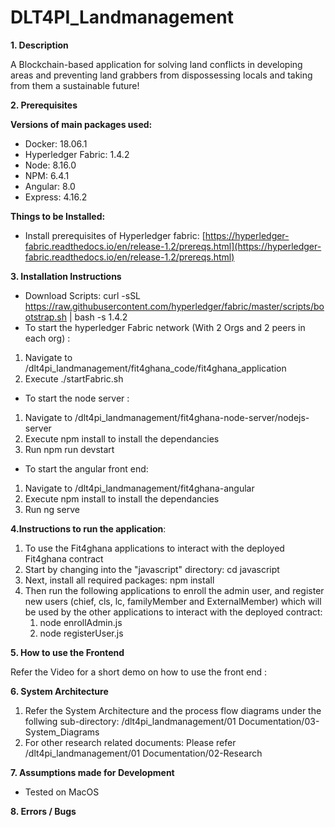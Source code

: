 # DLT4PI_Landmanagement

**1. Description**

A Blockchain-based application for solving land conflicts in developing areas and preventing land grabbers from dispossessing locals and taking from them a sustainable future!

**2. Prerequisites**

**Versions of main packages used:**

* Docker: 18.06.1
* Hyperledger Fabric: 1.4.2
* Node: 8.16.0
* NPM: 6.4.1
* Angular: 8.0
* Express: 4.16.2

**Things to be Installed:**

* Install prerequisites of Hyperledger fabric:
    [https://hyperledger-fabric.readthedocs.io/en/release-1.2/prereqs.html](https://hyperledger-fabric.readthedocs.io/en/release-1.2/prereqs.html)


**3. Installation Instructions**

* Download Scripts:
    curl -sSL https://raw.githubusercontent.com/hyperledger/fabric/master/scripts/bootstrap.sh | bash -s 1.4.2
* To start the hyperledger Fabric network (With 2 Orgs and 2 peers in each org) : 
1. Navigate to /dlt4pi_landmanagement/fit4ghana_code/fit4ghana_application
2. Execute ./startFabric.sh
* To start the node server :
1. Navigate to /dlt4pi_landmanagement/fit4ghana-node-server/nodejs-server
2. Execute npm install to install the dependancies
3. Run npm run devstart
* To start the angular front end:
1. Navigate to /dlt4pi_landmanagement/fit4ghana-angular
2. Execute npm install to install the dependancies
3. Run ng serve

**4.Instructions to run the application**:

1. To use the Fit4ghana applications to interact with the deployed Fit4ghana contract
2. Start by changing into the "javascript" directory:
    cd javascript
3. Next, install all required packages:
    npm install
4. Then run the following applications to enroll the admin user, and register new   users (chief, cls, lc, familyMember and ExternalMember)
  which will be used by the other applications to interact with the deployed
  contract:
    1. node enrollAdmin.js
    2. node registerUser.js

**5. How to use the Frontend**

Refer the Video for a short demo on how to use the front end : 

**6. System Architecture**

1. Refer the System Architecture and the process flow diagrams under the follwing sub-directory:
/dlt4pi_landmanagement/01 Documentation/03-System_Diagrams
2. For other research related documents: Please refer /dlt4pi_landmanagement/01 Documentation/02-Research

**7. Assumptions made for Development**

*  Tested on MacOS

**8. Errors / Bugs**

